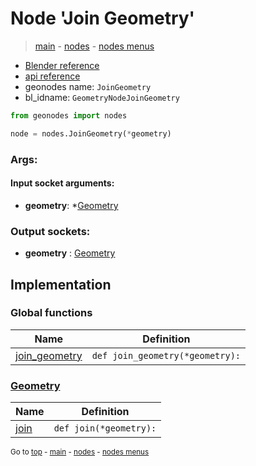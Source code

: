 # Node 'Join Geometry'

> [main](../structure.md) - [nodes](nodes.md) - [nodes menus](nodes_menus.md)

- [Blender reference](https://docs.blender.org/manual/en/latest/modeling/geometry_nodes/geometry/join_geometry.html)
- [api reference](https://docs.blender.org/api/current/bpy.types.GeometryNodeJoinGeometry.html)
- geonodes name: `JoinGeometry`
- bl_idname: `GeometryNodeJoinGeometry`

```python
from geonodes import nodes

node = nodes.JoinGeometry(*geometry)
```

### Args:

#### Input socket arguments:

- **geometry**: *[Geometry](Geometry.md)

### Output sockets:

- **geometry** : [Geometry](Geometry.md)

## Implementation

### Global functions

| Name | Definition |
|------|------------|
 | [join_geometry](A.md#join_geometry) | `def join_geometry(*geometry):` |

### [Geometry](Geometry.md)

| Name | Definition |
|------|------------|
 | [join](Geometry.md#join) | `def join(*geometry):` |

<sub>Go to [top](#node-{wnode.bnode.name}) - [main](../structure.md) - [nodes](nodes.md) - [nodes menus](nodes_menus.md)</sub>

